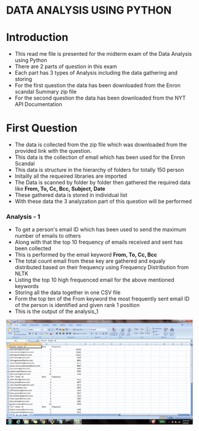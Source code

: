 # DATA ANALYSIS USING PYTHON

# Introduction
- This read me file is presented for the midterm exam of the Data Analysis using Python
- There are 2 parts of question in this exam
- Each part has 3 types of Analysis including the data gathering and storing
- For the first question the data has been downloaded from the Enron scandal Summary zip file
- For the second question the data has been downloaded from the NYT API Documentation


# First Question

- The data is collected from the zip file which was downloaded from the provided link with the question. 
- This data is the collection of email which has been used for the Enron Scandal
- This data is structure in the hierarchy of folders for totally 150 person
- Initailly all the requeired libraries are imported
- The Data is scanned by folder by folder then gathered the required data like **From, To, Cc, Bcc, Subject, Date**
- These gathered data is stored in individual list
- With these data the 3 analyzation part of this question will be performed

### Analysis - 1

- To get a person's email ID which has been used to send the maximum number of emails to others 
- Along with that the top 10 frequency of emails received and sent has been collected
- This is performed by the email keyword **From, To, Cc, Bcc**
- The total count email from these key are gathered and equaly distributed based on their frequency using Frequency Distribution from NLTK
- Listing the top 10 high frequenced email for the above mentioned keywords
- Storing all the data together in one CSV file
- Form the top ten of the From keyword the most frequently sent email ID of the person is identified and given rank 1 position
- This is the output of the analysis_1 

!["Q1_A1"](ana_[1-3]/Q1_A1.png)
